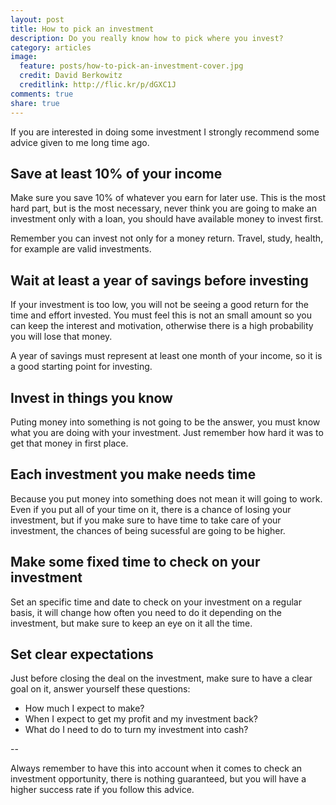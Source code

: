 ```yaml
---
layout: post
title: How to pick an investment
description: Do you really know how to pick where you invest?
category: articles
image:
  feature: posts/how-to-pick-an-investment-cover.jpg
  credit: David Berkowitz
  creditlink: http://flic.kr/p/dGXC1J
comments: true
share: true
---
```


If you are interested in doing some investment I strongly recommend some advice given to me long time ago.


## Save at least 10% of your income

Make sure you save 10% of whatever you earn for later use. This is the most hard part, but is the most necessary, never think you are going to make an investment only with a loan, you should have available money to invest first.

Remember you can invest not only for a money return. Travel, study, health, for example are valid investments.


## Wait at least a year of savings before investing

If your investment is too low, you will not be seeing a good return for the time and effort invested. You must feel this is not an small amount so you can keep the interest and motivation, otherwise there is a high probability you will lose that money.

A year of savings must represent at least one month of your income, so it is a good starting point for investing.


## Invest in things you know

Puting money into something is not going to be the answer, you must know what you are doing with your investment. Just remember how hard it was to get that money in first place.


## Each investment you make needs time

Because you put money into something does not mean it will going to work. Even if you put all of your time on it, there is a chance of losing your investment, but if you make sure to have time to take care of your investment, the chances of being sucessful are going to be higher.


## Make some fixed time to check on your investment

Set an specific time and date to check on your investment on a regular basis, it will change how often you need to do it depending on the investment, but make sure to keep an eye on it all the time.


## Set clear expectations

Just before closing the deal on the investment, make sure to have a clear goal on it, answer yourself these questions:

- How much I expect to make?
- When I expect to get my profit and my investment back?
- What do I need to do to turn my investment into cash?


--

Always remember to have this into account when it comes to check an investment opportunity, there is nothing guaranteed, but you will have a higher success rate if you follow this advice.
